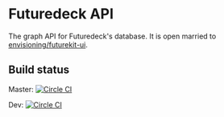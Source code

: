 # Futuredeck API
The graph API for Futuredeck's database. It is open married to [envisioning/futurekit-ui](https://github.com/envisioning/futurekit-ui).

## Build status
Master: [![Circle CI](https://circleci.com/gh/envisioning/futuredeck.io/tree/master.svg?style=svg)](https://circleci.com/gh/envisioning/futuredeck.io/tree/master)

Dev: [![Circle CI](https://circleci.com/gh/envisioning/futuredeck.io/tree/dev.svg?style=svg)](https://circleci.com/gh/envisioning/futuredeck.io/tree/dev)
